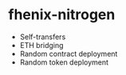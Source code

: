 # fhenix-nitrogen

- Self-transfers
- ETH bridging
- Random contract deployment
- Random token deployment
